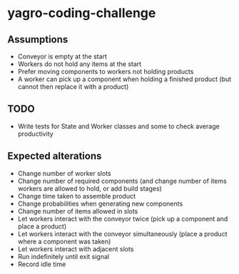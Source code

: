 # yagro-coding-challenge

## Assumptions

- Conveyor is empty at the start
- Workers do not hold any items at the start
- Prefer moving components to workers not holding products
- A worker can pick up a component when holding a finished product (but cannot then replace it with a product)

## TODO

- Write tests for State and Worker classes and some to check average productivity

## Expected alterations

- Change number of worker slots
- Change number of required components (and change number of items workers are allowed to hold, or add build stages)
- Change time taken to assemble product
- Change probabilities when generating new components
- Change number of items allowed in slots
- Let workers interact with the conveyor twice (pick up a component and place a product)
- Let workers interact with the conveyor simultaneously (place a product where a component was taken)
- Let workers interact with adjacent slots
- Run indefinitely until exit signal
- Record idle time